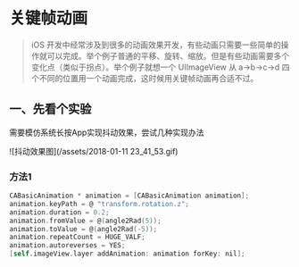 # 关键帧动画

> iOS 开发中经常涉及到很多的动画效果开发，有些动画只需要一些简单的操作就可以完成。举个例子普通的平移、旋转、缩放。但是有些动画需要多个变化点（类似于拐点）。举个例子就想一个 UIImageView 从 a-&gt;b-&gt;c-&gt;d 四个不同的位置用一个动画完成，这时候用关键帧动画再合适不过。

## 一、先看个实验

需要模仿系统长按App实现抖动效果，尝试几种实现办法

![抖动效果图](/assets/2018-01-11 23_41_53.gif)


<h3>方法1</h3>

```objective-c
CABasicAnimation * animation = [CABasicAnimation animation];
animation.keyPath = @ "transform.rotation.z";
animation.duration = 0.2;
animation.fromValue = @(angle2Rad(5));
animation.toValue = @(angle2Rad(-5));
animation.repeatCount = HUGE_VALF;
animation.autoreverses = YES;
[self.imageView.layer addAnimation: animation forKey: nil];
```




